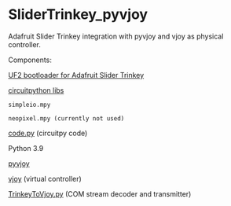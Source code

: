 # SliderTrinkey_pyvjoy
Adafruit Slider Trinkey integration with pyvjoy and vjoy as physical controller.

Components:

[UF2 bootloader for Adafruit Slider Trinkey](https://circuitpython.org/board/adafruit_slide_trinkey_m0/)

[circuitpython libs](https://github.com/adafruit/Adafruit_CircuitPython_Bundle)

    simpleio.mpy

    neopixel.mpy (currently not used)

[code.py](CircuitPy/code.py) (circuitpy code)


Python 3.9

[pyvjoy](https://github.com/tidzo/pyvjoy)

[vjoy](https://sourceforge.net/projects/vjoystick/) (virtual controller)

[TrinkeyToVjoy.py](Win10_Py/TrinkeyToVjoy.py) (COM stream decoder and transmitter)